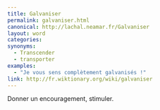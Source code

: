 ```yaml
---
title: Galvaniser
permalink: galvaniser.html
canonical: http://lachal.neamar.fr/Galvaniser
layout: word
categories:
synonyms:
  - Transcender
  - transporter
examples:
  - "Je vous sens complètement galvanisés !"
link: http://fr.wiktionary.org/wiki/galvaniser
---
```


Donner un encouragement, stimuler.


